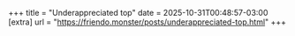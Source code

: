 +++
title = "Underappreciated top"
date = 2025-10-31T00:48:57-03:00
[extra]
url = "https://friendo.monster/posts/underappreciated-top.html"
+++
